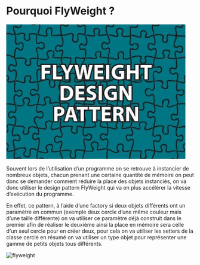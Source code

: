 # Pourquoi FlyWeight ?

![flyweight](/images/flyweight.jpg)

Souvent lors de l’utilisation d’un programme on se retrouve à instancier de nombreux objets, chacun prenant une certaine quantité de mémoire on peut donc se demander comment réduire la place des objets instanciés, on va donc utiliser le design pattern FlyWeight qui va en plus accélérer la vitesse d’exécution du programme.

En effet, ce pattern, à l’aide d’une factory si deux objets différents ont un paramètre en commun (exemple deux cercle d’une même couleur mais d’une taille différente) on va utiliser ce paramètre déjà construit dans le premier afin de réaliser le deuxième ainsi la place en mémoire sera celle d'un seul cercle pour en créer deux, pour cela on va utiliser les setters de la classe cercle en résumé on va utiliser un type objet pour représenter une gamme de petits objets tous différents.

![flyweight](/images/mario.jpg)
